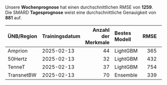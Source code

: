 
Unsere __Wochenprognose__ hat einen durchschnittlichen RMSE von __1259__.  
Die SMARD __Tagesprognose__ weist eine durchschnittliche Genauigkeit von __881__ auf.
    
| ÜNB/Region   | Trainingsdatum   |   Anzahl der Merkmale | Bestes Modell   |   RMSE |   TSO RMSE |
|:-------------|:-----------------|----------------------:|:----------------|-------:|-----------:|
| Amprion      | 2025-02-13       |                    44 | LightGBM        |    365 |        269 |
| 50Hertz      | 2025-02-13       |                    32 | LightGBM        |    432 |        266 |
| TenneT       | 2025-02-13       |                    37 | LightGBM        |    754 |        492 |
| TransnetBW   | 2025-02-13       |                    70 | Ensemble        |    339 |        291 |
